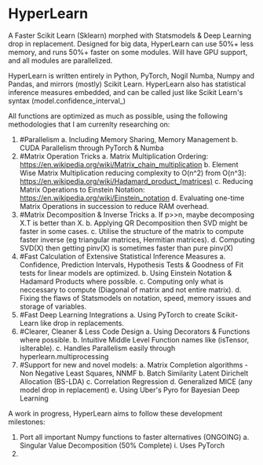 # HyperLearn

A Faster Scikit Learn (Sklearn) morphed with Statsmodels & Deep Learning drop in replacement. Designed for big data, HyperLearn can use 50%+ less memory, and runs 50%+ faster on some modules. Will have GPU support, and all modules are parallelized.

HyperLearn is written entirely in Python, PyTorch, Nogil Numba, Numpy and Pandas, and mirrors (mostly) Scikit Learn.
HyperLearn also has statistical inference measures embedded, and can be called just like Scikit Learn's syntax (model.confidence_interval_)

All functions are optimized as much as possible, using the following methodologies that I am currenlty researching on:
1. #Parallelism
  a. Including Memory Sharing, Memory Management
  b. CUDA Parallelism through PyTorch & Numba
2. #Matrix Operation Tricks
  a. Matrix Multiplication Ordering: https://en.wikipedia.org/wiki/Matrix_chain_multiplication
  b. Element Wise Matrix Multiplication reducing complexity to O(n^2) from O(n^3): https://en.wikipedia.org/wiki/Hadamard_product_(matrices)
  c. Reducing Matrix Operations to Einstein Notation: https://en.wikipedia.org/wiki/Einstein_notation
  d. Evaluating one-time Matrix Operations in succession to reduce RAM overhead.
3. #Matrix Decomposition & Inverse Tricks
  a. If p>>n, maybe decomposing X.T is better than X.
  b. Applying QR Decomposition then SVD might be faster in some cases.
  c. Utilise the structure of the matrix to compute faster inverse (eg triangular matrices, Hermitian matrices).
  d. Computing SVD(X) then getting pinv(X) is sometimes faster than pure pinv(X)
4. #Fast Calculation of Extensive Statistical Inference Measures
  a. Confidence, Prediction Intervals, Hypothesis Tests & Goodness of Fit tests for linear models are optimized.
  b. Using Einstein Notation & Hadamard Products where possible.
  c. Computing only what is neccessary to compute (Diagonal of matrix and not entire matrix).
  d. Fixing the flaws of Statsmodels on notation, speed, memory issues and storage of variables.
5. #Fast Deep Learning Integrations
  a. Using PyTorch to create Scikit-Learn like drop in replacements.
6. #Clearer, Cleaner & Less Code Design
  a. Using Decorators & Functions where possible.
  b. Intuitive Middle Level Function names like (isTensor, isIterable).
  c. Handles Parallelism easily through hyperlearn.multiprocessing
7. #Support for new and novel models:
  a. Matrix Completion algorithms - Non Negative Least Squares, NNMF
  b. Batch Similarity Latent Dirichelt Allocation (BS-LDA)
  c. Correlation Regression
  d. Generalized MICE (any model drop in replacement)
  e. Using Uber's Pyro for Bayesian Deep Learning

A work in progress, HyperLearn aims to follow these development milestones:

1. Port all important Numpy functions to faster alternatives (ONGOING)
  a. Singular Value Decomposition (50% Complete)
    i. Uses PyTorch
2. 

